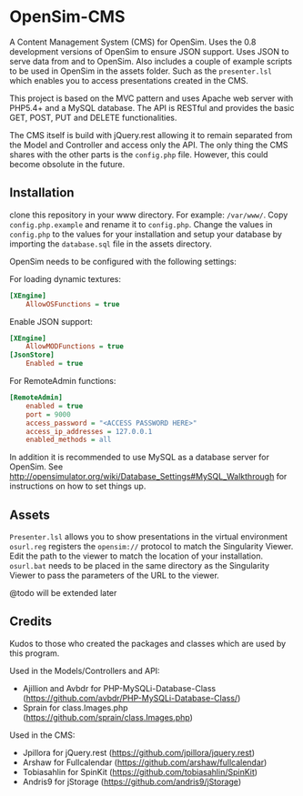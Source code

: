 OpenSim-CMS
===========

A Content Management System (CMS) for OpenSim. Uses the 0.8 development versions of OpenSim to ensure JSON support. Uses JSON to serve data from and to OpenSim.
Also includes a couple of example scripts to be used in OpenSim in the assets folder. Such as the `presenter.lsl` which enables you to access
presentations created in the CMS.

This project is based on the MVC pattern and uses Apache web server with PHP5.4+ and a MySQL database. The API is RESTful and provides the basic GET, POST, PUT and DELETE functionalities.

The CMS itself is build with jQuery.rest allowing it to remain separated from the Model and Controller and access only the API. The only thing the CMS shares with the other parts
is the `config.php` file. However, this could become obsolute in the future.

## Installation
clone this repository in your www directory. For example: `/var/www/`.
Copy `config.php.example` and rename it to `config.php`. Change the values in `config.php` to the values for your installation and setup your database
by importing the `database.sql` file in the assets directory.

OpenSim needs to be configured with the following settings:

For loading dynamic textures:
```ini
[XEngine]
    AllowOSFunctions = true
```

Enable JSON support:

```ini
[XEngine]
    AllowMODFunctions = true
[JsonStore]
    Enabled = true
```

For RemoteAdmin functions:

```ini
[RemoteAdmin]
    enabled = true
    port = 9000
    access_password = "<ACCESS PASSWORD HERE>"
    access_ip_addresses = 127.0.0.1
    enabled_methods = all
```

In addition it is recommended to use MySQL as a database server for OpenSim. See http://opensimulator.org/wiki/Database_Settings#MySQL_Walkthrough for instructions
on how to set things up.

## Assets
`Presenter.lsl` allows you to show presentations in the virtual environment
`osurl.reg` registers the `opensim://` protocol to match the Singularity Viewer. Edit the path to the viewer to match the location of your installation.
`osurl.bat` needs to be placed in the same directory as the Singularity Viewer to pass the parameters of the URL to the viewer.

@todo will be extended later

## Credits
Kudos to those who created the packages and classes which are used by this program.

Used in the Models/Controllers and API:
 * Ajillion and Avbdr for PHP-MySQLi-Database-Class (https://github.com/avbdr/PHP-MySQLi-Database-Class/)
 * Sprain for class.Images.php (https://github.com/sprain/class.Images.php)

Used in the CMS:
 * Jpillora for jQuery.rest (https://github.com/jpillora/jquery.rest)
 * Arshaw for Fullcalendar (https://github.com/arshaw/fullcalendar)
 * Tobiasahlin for SpinKit (https://github.com/tobiasahlin/SpinKit)
 * Andris9 for jStorage (https://github.com/andris9/jStorage)